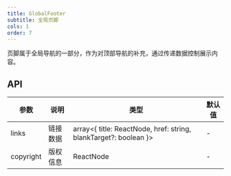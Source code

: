 ```yaml
---
title: GlobalFooter
subtitle: 全局页脚
cols: 1
order: 7
---
```


页脚属于全局导航的一部分，作为对顶部导航的补充，通过传递数据控制展示内容。

## API

| 参数      | 说明     | 类型                                                             | 默认值 |
| --------- | -------- | ---------------------------------------------------------------- | ------ |
| links     | 链接数据 | array<{ title: ReactNode, href: string, blankTarget?: boolean }> | -      |
| copyright | 版权信息 | ReactNode                                                        | -      |
